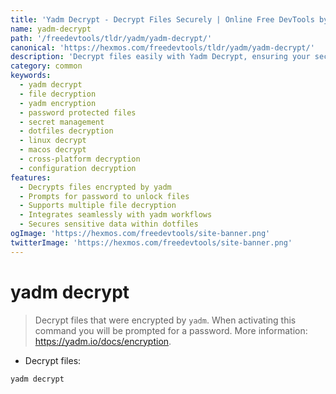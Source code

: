 ```yaml
---
title: 'Yadm Decrypt - Decrypt Files Securely | Online Free DevTools by Hexmos'
name: yadm-decrypt
path: '/freedevtools/tldr/yadm/yadm-decrypt/'
canonical: 'https://hexmos.com/freedevtools/tldr/yadm/yadm-decrypt/'
description: 'Decrypt files easily with Yadm Decrypt, ensuring your secrets are safe. Secure file management and simplified encryption process. Free online tool, no registration required.'
category: common
keywords:
  - yadm decrypt
  - file decryption
  - yadm encryption
  - password protected files
  - secret management
  - dotfiles decryption
  - linux decrypt
  - macos decrypt
  - cross-platform decryption
  - configuration decryption
features:
  - Decrypts files encrypted by yadm
  - Prompts for password to unlock files
  - Supports multiple file decryption
  - Integrates seamlessly with yadm workflows
  - Secures sensitive data within dotfiles
ogImage: 'https://hexmos.com/freedevtools/site-banner.png'
twitterImage: 'https://hexmos.com/freedevtools/site-banner.png'
---
```


# yadm decrypt

> Decrypt files that were encrypted by `yadm`.
> When activating this command you will be prompted for a password.
> More information: <https://yadm.io/docs/encryption>.

- Decrypt files:

`yadm decrypt`
